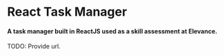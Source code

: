 # React Task Manager
#### A task manager built in ReactJS used as a skill assessment at Elevance.
TODO: Provide url.